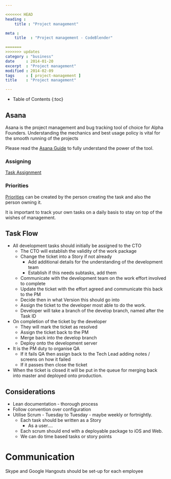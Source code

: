 ```yaml
---

<<<<<<< HEAD
heading :
    title : "Project management"

meta :
    title  : "Project management - CodeBlender"

=======
>>>>>>> updates
category : "business"
date     : 2014-01-20
excerpt  : "Project management"
modified : 2014-02-09
tags     : [ project-management ]
title    : "Project management"

---
```


* Table of Contents
{:toc}

## Asana

Asana is the project management and bug tracking tool of choice
for Alpha Founders. Understanding the mechanics and best usage
policy is vital for the smooth running of the projects

Please read the [Asana Guide](http://asana.com/guide/) to fully
understand the power of the tool.

### Assigning

[Task Assignment](http://asana.com/guide/tasks/assigning)

### Priorities

[Priorities](http://asana.com/guide/inbox/mytasks-mypriority)
can be created by the person creating the task and also
the person owning it.

It is important to track your own tasks on a daily basis to stay
on top of the wishes of management.

## Task Flow

* All development tasks should initially be assigned to the CTO
    * The CTO will establish the validity of the work package
    * Change the ticket into a Story if not already
        * Add additional details for the understanding of the development team
        * Establish if this needs subtasks, add them
    * Communicate with the development team on the work effort involved to complete
    * Update the ticket with the effort agreed and communicate this back to the PM
    * Decide then in what Version this should go into
    * Assign the ticket to the developer most able to do the work.
    * Developer will take a branch of the develop branch, named after the Task ID
* On completion of the ticket by the developer
    * They will mark the ticket as resolved
    * Assign the ticket back to the PM
    * Merge back into the develop branch
    * Deploy onto the development server
* It is the PM duty to organise QA
    * If it fails QA then assign back to the Tech Lead adding notes / screens on how it failed
    * If it passes then close the ticket
* When the ticket is closed it will be put in the queue for merging back into master and deployed onto production.

## Considerations

* Lean documentation - thorough process
* Follow convention over configuration
* Utilise Scrum - Tuesday to Tuesday - maybe weekly or fortnightly.
    * Each task should be written as a Story
        * As a user....
    * Each scrum should end with a deployable package to iOS and Web.
    * We can do time based tasks or story points

# Communication

Skype and Google Hangouts should be set-up for each employee
